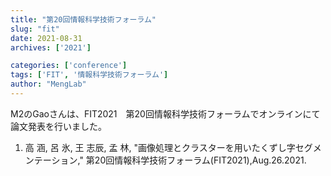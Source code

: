 ```yaml
---
title: "第20回情報科学技術フォーラム"
slug: "fit"
date: 2021-08-31
archives: ['2021']

categories: ['conference']
tags: ['FIT', '情報科学技術フォーラム']
author: "MengLab"
---
```

M2のGaoさんは、FIT2021　第20回情報科学技術フォーラムでオンラインにて論文発表を行いました。

1. 高 涵, 呂 氷, 王 志辰, 孟 林, "画像処理とクラスターを用いたくずし字セグメンテーション," 第20回情報科学技術フォーラム(FIT2021),Aug.26.2021.
